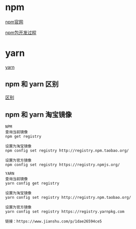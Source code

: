 # npm
[npm官网](https://www.npmjs.com/)

[npm包开发过程](https://www.cnblogs.com/xiaoheimiaoer/p/5041266.html)

# yarn
[yarn](https://yarnpkg.com/zh-Hans/docs/install#windows-stable)


## npm 和 yarn 区别
[区别](https://www.jianshu.com/p/254794d5e741)

## npm 和 yarn 淘宝镜像
```
NPM
查询当前镜像
npm get registry

设置为淘宝镜像
npm config set registry http://registry.npm.taobao.org/

设置为官方镜像
npm config set registry https://registry.npmjs.org/

YARN
查询当前镜像
yarn config get registry

设置为淘宝镜像
yarn config set registry http://registry.npm.taobao.org/

设置为官方镜像
yarn config set registry https://registry.yarnpkg.com

链接：https://www.jianshu.com/p/1dae26594ce5
```
